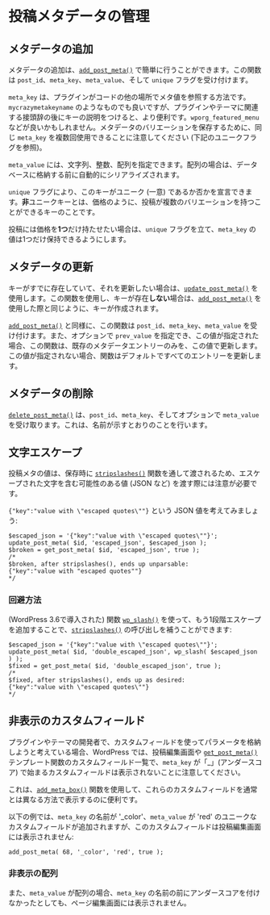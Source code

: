 <!-- 
# Managing Post Metadata
 -->
# 投稿メタデータの管理

<!-- 
## Adding Metadata
 -->
## メタデータの追加

<!-- 
Adding metadata can be done quite easily with [`add_post_meta()`](https://developer.wordpress.org/reference/functions/add_post_meta/). The function accepts a `post_id`, a `meta_key`, a `meta_value`, and a `unique` flag.
 -->
メタデータの追加は、[`add_post_meta()`](https://developer.wordpress.org/reference/functions/add_post_meta/) で簡単に行うことができます。この関数は `post_id`、`meta_key`、`meta_value`、そして `unique` フラグを受け付けます。

<!-- 
The `meta_key` is how your plugin will reference the meta value elsewhere in your code. Something like `mycrazymetakeyname` would work, however a prefix related to your plugin or theme followed by a description of the key would be more useful. `wporg_featured_menu` might be a good one. It should be noted that the same `meta_key` may be used multiple times to store variations of the metadata (see the unique flag below).
 -->
`meta_key` は、プラグインがコードの他の場所でメタ値を参照する方法です。`mycrazymetakeyname` のようなものでも良いですが、プラグインやテーマに関連する接頭辞の後にキーの説明をつけると、より便利です。`wporg_featured_menu` などが良いかもしれません。メタデータのバリエーションを保存するために、同じ `meta_key` を複数回使用できることに注意してください (下記のユニークフラグを参照)。

<!-- 
The `meta_value` can be a string, integer, or an array. If it's an array, it will be automatically serialized before being stored in the database.
 -->
`meta_value` には、文字列、整数、配列を指定できます。配列の場合は、データベースに格納する前に自動的にシリアライズされます。

<!-- 
The `unique` flag allows you to declare whether this key should be unique. A **non** unique key is something a post can have multiple variations of, like price.
 -->
`unique` フラグにより、このキーがユニーク (一意) であるか否かを宣言できます。**非**ユニークキーとは、価格のように、投稿が複数のバリエーションを持つことができるキーのことです。

<!-- 
If you only ever want **one** price for a post, you should flag it `unique` and the `meta_key` will have one value only.
 -->
投稿には価格を**1つ**だけ持たせたい場合は、`unique` フラグを立て、`meta_key` の値は1つだけ保持できるようにします。

<!-- 
## Updating Metadata
 -->
## メタデータの更新

<!-- 
If a key already exists and you want to update it, use [`update_post_meta()`](https://developer.wordpress.org/reference/functions/update_post_meta/). If you use this function and the key does **NOT** exist, then it will create it, as if you'd used [`add_post_meta()`](https://developer.wordpress.org/reference/functions/add_post_meta/).
 -->
キーがすでに存在していて、それを更新したい場合は、[`update_post_meta()`](https://developer.wordpress.org/reference/functions/update_post_meta/) を使用します。この関数を使用し、キーが存在**しない**場合は、[`add_post_meta()`](https://developer.wordpress.org/reference/functions/add_post_meta/) を使用した際と同じように、キーが作成されます。

<!-- 
Similar to [`add_post_meta()`](https://developer.wordpress.org/reference/functions/add_post_meta/), the function accepts a `post_id`, a `meta_key`, and `meta_value`. It also accepts an optional `prev_value` – which, if specified, will cause the function to only update existing metadata entries with this value. If it isn't provided, the function defaults to updating all entries.
 -->
[`add_post_meta()`](https://developer.wordpress.org/reference/functions/add_post_meta/) と同様に、この関数は `post_id`、`meta_key`、`meta_value` を受け付けます。また、オプションで `prev_value` を指定でき、この値が指定された場合、この関数は、既存のメタデータエントリーのみを、この値で更新します。この値が指定されない場合、関数はデフォルトですべてのエントリーを更新します。

<!-- 
## Deleting Metadata
 -->
## メタデータの削除

<!-- 
[`delete_post_meta()`](https://developer.wordpress.org/reference/functions/delete_post_meta/) takes a `post_id`, a `meta_key`, and optionally `meta_value`. It does exactly what the name suggests.
 -->
[`delete_post_meta()`](https://developer.wordpress.org/reference/functions/delete_post_meta/) は、`post_id`、`meta_key`、そしてオプションで `meta_value` を受け取ります。これは、名前が示すとおりのことを行います。

<!-- 
## Character Escaping
 -->
## 文字エスケープ

<!-- 
Post meta values are passed through the [`stripslashes()`](https://www.php.net/manual/en/function.stripslashes.php) function upon being stored, so you will need to be careful when passing in values (such as JSON) that might include escaped characters.
 -->
投稿メタの値は、保存時に [`stripslashes()`](https://www.php.net/manual/en/function.stripslashes.php) 関数を通して渡されるため、エスケープされた文字を含む可能性のある値 (JSON など) を渡す際には注意が必要です。

<!-- 
Consider the JSON value `{"key":"value with \"escaped quotes\""}`:
 -->
`{"key":"value with \"escaped quotes\""}` という JSON 値を考えてみましょう:

```
$escaped_json = '{"key":"value with \"escaped quotes\""}';
update_post_meta( $id, 'escaped_json', $escaped_json );
$broken = get_post_meta( $id, 'escaped_json', true );
/*
$broken, after stripslashes(), ends up unparsable:
{"key":"value with "escaped quotes""}
*/
```

<!-- 
### Workaround
 -->
### 回避方法

<!-- 
By adding one more level of escaping using the function [`wp_slash()`](https://developer.wordpress.org/reference/functions/wp_slash/) (introduced in WP 3.6), you can compensate for the call to [`stripslashes()`](https://www.php.net/manual/en/function.stripslashes.php):
 -->
(WordPress 3.6で導入された) 関数 [`wp_slash()`](https://developer.wordpress.org/reference/functions/wp_slash/) を使って、もう1段階エスケープを追加することで、[`stripslashes()`](https://www.php.net/manual/en/function.stripslashes.php) の呼び出しを補うことができます:

```
$escaped_json = '{"key":"value with \"escaped quotes\""}';
update_post_meta( $id, 'double_escaped_json', wp_slash( $escaped_json ) );
$fixed = get_post_meta( $id, 'double_escaped_json', true );
/*
$fixed, after stripslashes(), ends up as desired:
{"key":"value with \"escaped quotes\""}
*/
```

<!-- 
## Hidden Custom Fields
 -->
## 非表示のカスタムフィールド

<!-- 
If you are a plugin or theme developer and you are planning to use custom fields to store parameters, it is important to note that WordPress will not show custom fields which have `meta_key` starting with an "_" (underscore) in the custom fields list on the post edit screen or when using the [`get_post_meta()`](https://developer.wordpress.org/reference/functions/get_post_meta/) template function.
 -->
プラグインやテーマの開発者で、カスタムフィールドを使ってパラメータを格納しようと考えている場合、WordPress では、投稿編集画面や [`get_post_meta()`](https://developer.wordpress.org/reference/functions/get_post_meta/) テンプレート関数のカスタムフィールド一覧で、`meta_key` が「_」(アンダースコア) で始まるカスタムフィールドは表示されないことに注意してください。

<!-- 
This can be useful in order to show these custom fields in an unusual way by using the [`add_meta_box()`](https://developer.wordpress.org/reference/functions/add_meta_box/) function.
 -->
これは、[`add_meta_box()`](https://developer.wordpress.org/reference/functions/add_meta_box/) 関数を使用して、これらのカスタムフィールドを通常とは異なる方法で表示するのに便利です。

<!-- 
The example below will add a unique custom field with the `meta_key` name '_color' and the `meta_value` of 'red' but this custom field will not display in the post edit screen:
 -->
以下の例では、`meta_key` の名前が '_color'、`meta_value` が 'red' のユニークなカスタムフィールドが追加されますが、このカスタムフィールドは投稿編集画面には表示されません:

```
add_post_meta( 68, '_color', 'red', true );
```

<!-- 
### Hidden Arrays
 -->
### 非表示の配列

<!-- 
In addition, if the `meta_value` is an array, it will not be displayed on the page edit screen, even if you don't prefix the `meta_key` name with an underscore.
 -->
また、`meta_value` が配列の場合、`meta_key` の名前の前にアンダースコアを付けなかったとしても、ページ編集画面には表示されません。